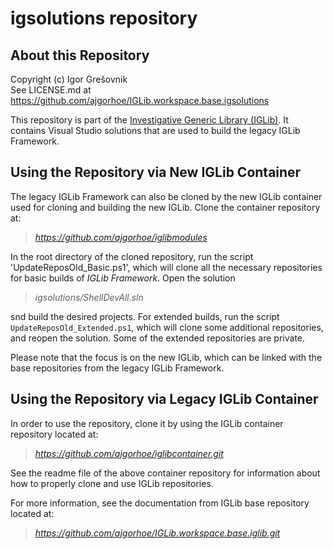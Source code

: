 
# igsolutions repository

## About this Repository

Copyright (c) Igor Grešovnik  \
See LICENSE.md at https://github.com/ajgorhoe/IGLib.workspace.base.igsolutions

This repository is part of the [Investigative Generic Library (IGLib)](https://github.com/ajgorhoe/IGLib.modules.IGLibCore/blob/main/README.md). It contains Visual Studio solutions that are used to build the legacy IGLib Framework.

## Using the Repository via New IGLib Container

The legacy IGLib Framework can also be cloned by the new IGLib container used for cloning and building the new IGLib. Clone the container repository at:

> *https://github.com/ajgorhoe/iglibmodules*

In the root directory of the cloned repository, run the script 'UpdateReposOld_Basic.ps1', which will clone all the necessary repositories for basic builds of *IGLib Framework*. Open the solution

> *igsolutions/ShellDevAll.sln* 

snd build the desired projects. For extended builds, run the script `UpdateReposOld_Extended.ps1`, which will clone some additional repositories, and reopen the solution. Some of the extended repositories are private.

Please note that the focus is on the new IGLib, which can be linked with the base repositories from the legacy IGLib Framework.


## Using the Repository via Legacy IGLib Container

In order to use the repository, clone it by using the IGLib container repository located at:

> *https://github.com/ajgorhoe/iglibcontainer.git*

See the readme file of the above container repository for information about how to properly clone and use IGLib repositories.

For more information, see the documentation from IGLib base repository located at:

> *https://github.com/ajgorhoe/IGLib.workspace.base.iglib.git*

